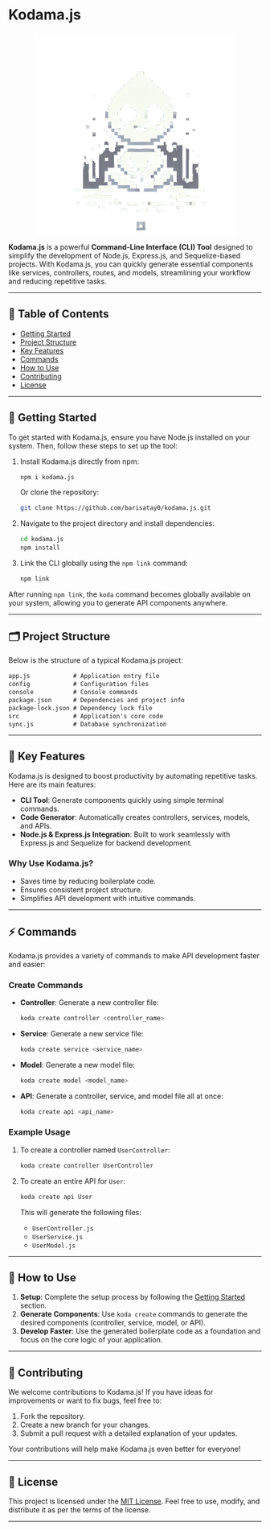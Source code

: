 # Kodama.js

<p align="center">
  <img src="config/kodama.webp" width="400" alt="Kodama Logo">
</p>

**Kodama.js** is a powerful **Command-Line Interface (CLI) Tool** designed to simplify the development of Node.js, Express.js, and Sequelize-based projects. With Kodama.js, you can quickly generate essential components like services, controllers, routes, and models, streamlining your workflow and reducing repetitive tasks.

---

## 📖 Table of Contents

- [Getting Started](#getting-started)
- [Project Structure](#project-structure)
- [Key Features](#key-features)
- [Commands](#commands)
- [How to Use](#how-to-use)
- [Contributing](#contributing)
- [License](#license)

---

## 🚀 Getting Started

To get started with Kodama.js, ensure you have Node.js installed on your system. Then, follow these steps to set up the tool:

1. Install Kodama.js directly from npm:
   ```bash
   npm i kodama.js
   ```
   
   Or clone the repository:
   ```bash
   git clone https://github.com/barisatay0/kodama.js.git
   ```

2. Navigate to the project directory and install dependencies:
   ```bash
   cd kodama.js
   npm install
   ```

3. Link the CLI globally using the `npm link` command:
   ```bash
   npm link
   ```

After running `npm link`, the `koda` command becomes globally available on your system, allowing you to generate API components anywhere.

---

## 🗂️ Project Structure

Below is the structure of a typical Kodama.js project:

```
app.js            # Application entry file
config            # Configuration files
console           # Console commands
package.json      # Dependencies and project info
package-lock.json # Dependency lock file
src               # Application's core code
sync.js           # Database synchronization
```

---

## 🌟 Key Features

Kodama.js is designed to boost productivity by automating repetitive tasks. Here are its main features:

- **CLI Tool**: Generate components quickly using simple terminal commands.
- **Code Generator**: Automatically creates controllers, services, models, and APIs.
- **Node.js & Express.js Integration**: Built to work seamlessly with Express.js and Sequelize for backend development.

### Why Use Kodama.js?
- Saves time by reducing boilerplate code.
- Ensures consistent project structure.
- Simplifies API development with intuitive commands.

---

## ⚡ Commands

Kodama.js provides a variety of commands to make API development faster and easier:

### Create Commands

- **Controller**: Generate a new controller file:
  ```bash
  koda create controller <controller_name>
  ```

- **Service**: Generate a new service file:
  ```bash
  koda create service <service_name>
  ```

- **Model**: Generate a new model file:
  ```bash
  koda create model <model_name>
  ```

- **API**: Generate a controller, service, and model file all at once:
  ```bash
  koda create api <api_name>
  ```

### Example Usage

1. To create a controller named `UserController`:
   ```bash
   koda create controller UserController
   ```

2. To create an entire API for `User`:
   ```bash
   koda create api User
   ```
   This will generate the following files:
   - `UserController.js`
   - `UserService.js`
   - `UserModel.js`

---

## 🎯 How to Use

1. **Setup**: Complete the setup process by following the [Getting Started](#getting-started) section.
2. **Generate Components**: Use `koda create` commands to generate the desired components (controller, service, model, or API).
3. **Develop Faster**: Use the generated boilerplate code as a foundation and focus on the core logic of your application.

---

## 🤝 Contributing

We welcome contributions to Kodama.js! If you have ideas for improvements or want to fix bugs, feel free to:

1. Fork the repository.
2. Create a new branch for your changes.
3. Submit a pull request with a detailed explanation of your updates.

Your contributions will help make Kodama.js even better for everyone!

---

## 📜 License

This project is licensed under the [MIT License](LICENSE). Feel free to use, modify, and distribute it as per the terms of the license.

---

